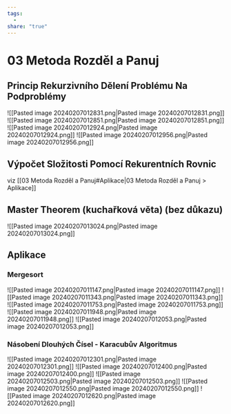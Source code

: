 ```yaml
---
tags:
  - 
share: "true"
---
```


# 03 Metoda Rozděl a Panuj

## Princip Rekurzivního Dělení Problému Na Podproblémy

![[Pasted image 20240207012831.png|Pasted image 20240207012831.png]]
![[Pasted image 20240207012851.png|Pasted image 20240207012851.png]]
![[Pasted image 20240207012924.png|Pasted image 20240207012924.png]]
![[Pasted image 20240207012956.png|Pasted image 20240207012956.png]]

## Výpočet Složitosti Pomocí Rekurentních Rovnic

viz [[03 Metoda Rozděl a Panuj#Aplikace|03 Metoda Rozděl a Panuj > Aplikace]]

## Master Theorem (kuchařková věta) (bez důkazu)

![[Pasted image 20240207013024.png|Pasted image 20240207013024.png]]

## Aplikace

### Mergesort

![[Pasted image 20240207011147.png|Pasted image 20240207011147.png]]
![[Pasted image 20240207011343.png|Pasted image 20240207011343.png]]
![[Pasted image 20240207011753.png|Pasted image 20240207011753.png]]
![[Pasted image 20240207011948.png|Pasted image 20240207011948.png]]
![[Pasted image 20240207012053.png|Pasted image 20240207012053.png]]

### Násobení Dlouhých Čísel - Karacubův Algoritmus

![[Pasted image 20240207012301.png|Pasted image 20240207012301.png]]
![[Pasted image 20240207012400.png|Pasted image 20240207012400.png]]
![[Pasted image 20240207012503.png|Pasted image 20240207012503.png]]
![[Pasted image 20240207012550.png|Pasted image 20240207012550.png]]
![[Pasted image 20240207012620.png|Pasted image 20240207012620.png]]
